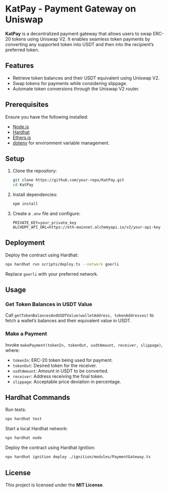 # KatPay - Payment Gateway on Uniswap

**KatPay** is a decentralized payment gateway that allows users to swap ERC-20 tokens using Uniswap V2. It enables seamless token payments by converting any supported token into USDT and then into the recipient’s preferred token.

## Features

- Retrieve token balances and their USDT equivalent using Uniswap V2.
- Swap tokens for payments while considering slippage.
- Automate token conversions through the Uniswap V2 router.

## Prerequisites

Ensure you have the following installed:

- [Node.js](https://nodejs.org/)
- [Hardhat](https://hardhat.org/)
- [Ethers.js](https://docs.ethers.io/)
- [dotenv](https://www.npmjs.com/package/dotenv) for environment variable management.

## Setup

1. Clone the repository:

   ```sh
   git clone https://github.com/your-repo/KatPay.git
   cd KatPay
   ```

2. Install dependencies:

   ```sh
   npm install
   ```

3. Create a `.env` file and configure:

   ```
   PRIVATE_KEY=your_private_key
   ALCHEMY_API_URL=https://eth-mainnet.alchemyapi.io/v2/your-api-key
   ```

## Deployment

Deploy the contract using Hardhat:

```sh
npx hardhat run scripts/deploy.ts --network goerli
```

Replace `goerli` with your preferred network.

## Usage

### Get Token Balances in USDT Value

Call `getTokenBalancesAndUSDTValue(walletAddress, tokenAddresses)` to fetch a wallet’s balances and their equivalent value in USDT.

### Make a Payment

Invoke `makePayment(tokenIn, tokenOut, usdtAmount, receiver, slippage)`, where:

- `tokenIn`: ERC-20 token being used for payment.
- `tokenOut`: Desired token for the receiver.
- `usdtAmount`: Amount in USDT to be converted.
- `receiver`: Address receiving the final token.
- `slippage`: Acceptable price deviation in percentage.

## Hardhat Commands

Run tests:

```sh
npx hardhat test
```

Start a local Hardhat network:

```sh
npx hardhat node
```

Deploy the contract using Hardhat Ignition:

```sh
npx hardhat ignition deploy ./ignition/modules/PaymentGateway.ts
```

## License

This project is licensed under the **MIT License**.
